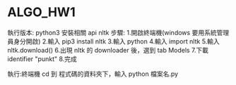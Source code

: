# ALGO_HW1
執行版本: python3
安裝相關 api nltk
步驟:
1.開啟終端機(windows 要用系統管理員身分開啟)
2.輸入 pip3 install nltk
3.輸入 python
4.輸入 import nltk
5.輸入 nltk.download()
6.出現 nltk 的 downloader 後，選到 tab Models
7.下載 identifier "punkt"
8.完成

執行:終端機 cd 到 程式碼的資料夾下，輸入 python 檔案名.py